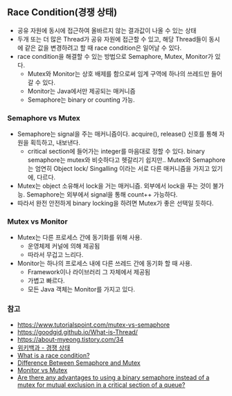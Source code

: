 ## Race Condition(경쟁 상태)

- 공유 자원에 동시에 접근하여 올바르지 않는 결과값이 나올 수 있는 상태
- 두개 또는 더 많은 Thread가 공유 자원에 접근할 수 있고, 해당 Thread들이 동시에 같은 값을 변경하려고 할 때 race condition은 일어날 수 있다.
- race condition을 해결할 수 있는 방법으로 Semaphore, Mutex, Monitor가 있다.
  * Mutex와 Monitor는 상호 배제를 함으로써 임계 구역에 하나의 쓰레드만 들어갈 수 있다.
  * Monitor는 Java에서만 제공되는 매커니즘
  * Semaphore는 binary or counting 가능. 
  
### Semaphore vs Mutex
- Semaphore는 signal을 주는 매커니즘이다. acquire(), release() 신호를 통해 자원을 획득하고, 내보낸다.
  * critical section에 들어가는 integer를 마음대로 정할 수 있다. binary semaphore는 mutex와 비슷하다고 헷갈리기 쉽지만.. Mutex와 Semaphore는 엄연히 Object lock/ Singalling 이라는 서로 다른 매커니즘을 가지고 있기에, 다르다.
- Mutex는 object 소유해서 lock을 거는 매커니즘. 외부에서 lock을 푸는 것이 불가능. Semaphore는 외부에서 signal을 통해 count++ 가능하다.
- 따라서 완전 안전하게 binary locking을 하려면 Mutex가 좋은 선택일 듯하다.

### Mutex vs Monitor
- Mutex는 다른 프로세스 간에 동기화를 위해 사용. 
  * 운영체제 커널에 의해 제공됨
  * 따라서 무겁고 느리다.
- Monitor는 하나의 프로세스 내에 다른 쓰레드 간에 동기화 할 때 사용.
  * Framework이나 라이브러리 그 자체에서 제공됨
  * 가볍고 빠르다.
  * 모든 Java 객체는 Monitor를 가지고 있다. 

### 참고
- https://www.tutorialspoint.com/mutex-vs-semaphore
- https://goodgid.github.io/What-is-Thread/
- https://about-myeong.tistory.com/34
- [위키백과 - 경쟁 상태](https://ko.wikipedia.org/wiki/%EA%B2%BD%EC%9F%81_%EC%83%81%ED%83%9C)
- [What is a race condition?](https://stackoverflow.com/questions/34510/what-is-a-race-condition)
- [Difference Between Semaphore and Mutex](https://techdifferences.com/difference-between-semaphore-and-mutex.html)
- [Monitor vs Mutex](https://stackoverflow.com/questions/38159668/monitor-vs-mutex)
- [Are there any advantages to using a binary semaphore instead of a mutex for mutual exclusion in a critical section of a queue?](https://stackoverflow.com/questions/40291858/are-there-any-advantages-to-using-a-binary-semaphore-instead-of-a-mutex-for-mutu)
